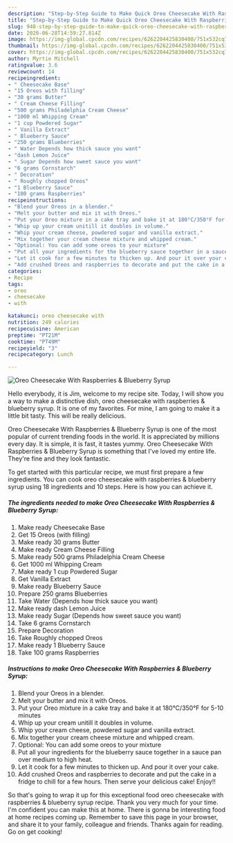 ```yaml
---
description: "Step-by-Step Guide to Make Quick Oreo Cheesecake With Raspberries &amp;amp; Blueberry Syrup"
title: "Step-by-Step Guide to Make Quick Oreo Cheesecake With Raspberries &amp;amp; Blueberry Syrup"
slug: 948-step-by-step-guide-to-make-quick-oreo-cheesecake-with-raspberries-and-amp-blueberry-syrup
date: 2020-06-28T14:59:27.814Z
image: https://img-global.cpcdn.com/recipes/6262204425830400/751x532cq70/oreo-cheesecake-with-raspberries-blueberry-syrup-recipe-main-photo.jpg
thumbnail: https://img-global.cpcdn.com/recipes/6262204425830400/751x532cq70/oreo-cheesecake-with-raspberries-blueberry-syrup-recipe-main-photo.jpg
cover: https://img-global.cpcdn.com/recipes/6262204425830400/751x532cq70/oreo-cheesecake-with-raspberries-blueberry-syrup-recipe-main-photo.jpg
author: Myrtie Mitchell
ratingvalue: 3.6
reviewcount: 14
recipeingredient:
- " Cheesecake Base"
- "15 Oreos with filling"
- "30 grams Butter"
- " Cream Cheese Filling"
- "500 grams Philadelphia Cream Cheese"
- "1000 ml Whipping Cream"
- "1 cup Powdered Sugar"
- " Vanilla Extract"
- " Blueberry Sauce"
- "250 grams Blueberries"
- " Water Depends how thick sauce you want"
- "dash Lemon Juice"
- " Sugar Depends how sweet sauce you want"
- "6 grams Cornstarch"
- " Decoration"
- " Roughly chopped Oreos"
- "1 Blueberry Sauce"
- "100 grams Raspberries"
recipeinstructions:
- "Blend your Oreos in a blender."
- "Melt your butter and mix it with Oreos."
- "Put your Oreo mixture in a cake tray and bake it at 180°C/350°F for 5-10 minutes"
- "Whip up your cream unitill it doubles in volume."
- "Whip your cream cheese, powdered sugar and vanilla extract."
- "Mix together your cream cheese mixture and whipped cream."
- "Optional: You can add some oreos to your mixture"
- "Put all your ingredients for the blueberry sauce together in a sauce pan over medium to high heat."
- "Let it cook for a few minutes to thicken up. And pour it over your cake."
- "Add crushed Oreos and raspberries to decorate and put the cake in a fridge to chill for a few hours. Then serve your delicious cake! Enjoy!!"
categories:
- Recipe
tags:
- oreo
- cheesecake
- with

katakunci: oreo cheesecake with 
nutrition: 249 calories
recipecuisine: American
preptime: "PT21M"
cooktime: "PT49M"
recipeyield: "3"
recipecategory: Lunch

---
```



![Oreo Cheesecake With Raspberries &amp; Blueberry Syrup](https://img-global.cpcdn.com/recipes/6262204425830400/751x532cq70/oreo-cheesecake-with-raspberries-blueberry-syrup-recipe-main-photo.jpg)

Hello everybody, it is Jim, welcome to my recipe site. Today, I will show you a way to make a distinctive dish, oreo cheesecake with raspberries &amp; blueberry syrup. It is one of my favorites. For mine, I am going to make it a little bit tasty. This will be really delicious.



Oreo Cheesecake With Raspberries &amp; Blueberry Syrup is one of the most popular of current trending foods in the world. It is appreciated by millions every day. It is simple, it is fast, it tastes yummy. Oreo Cheesecake With Raspberries &amp; Blueberry Syrup is something that I've loved my entire life. They're fine and they look fantastic.


To get started with this particular recipe, we must first prepare a few ingredients. You can cook oreo cheesecake with raspberries &amp; blueberry syrup using 18 ingredients and 10 steps. Here is how you can achieve it.

<!--inarticleads1-->

##### The ingredients needed to make Oreo Cheesecake With Raspberries &amp; Blueberry Syrup:

1. Make ready  Cheesecake Base
1. Get 15 Oreos (with filling)
1. Make ready 30 grams Butter
1. Make ready  Cream Cheese Filling
1. Make ready 500 grams Philadelphia Cream Cheese
1. Get 1000 ml Whipping Cream
1. Make ready 1 cup Powdered Sugar
1. Get  Vanilla Extract
1. Make ready  Blueberry Sauce
1. Prepare 250 grams Blueberries
1. Take  Water (Depends how thick sauce you want)
1. Make ready dash Lemon Juice
1. Make ready  Sugar (Depends how sweet sauce you want)
1. Take 6 grams Cornstarch
1. Prepare  Decoration
1. Take  Roughly chopped Oreos
1. Make ready 1 Blueberry Sauce
1. Take 100 grams Raspberries




<!--inarticleads2-->

##### Instructions to make Oreo Cheesecake With Raspberries &amp; Blueberry Syrup:

1. Blend your Oreos in a blender.
1. Melt your butter and mix it with Oreos.
1. Put your Oreo mixture in a cake tray and bake it at 180°C/350°F for 5-10 minutes
1. Whip up your cream unitill it doubles in volume.
1. Whip your cream cheese, powdered sugar and vanilla extract.
1. Mix together your cream cheese mixture and whipped cream.
1. Optional: You can add some oreos to your mixture
1. Put all your ingredients for the blueberry sauce together in a sauce pan over medium to high heat.
1. Let it cook for a few minutes to thicken up. And pour it over your cake.
1. Add crushed Oreos and raspberries to decorate and put the cake in a fridge to chill for a few hours. Then serve your delicious cake! Enjoy!!




So that's going to wrap it up for this exceptional food oreo cheesecake with raspberries &amp; blueberry syrup recipe. Thank you very much for your time. I'm confident you can make this at home. There is gonna be interesting food at home recipes coming up. Remember to save this page in your browser, and share it to your family, colleague and friends. Thanks again for reading. Go on get cooking!
